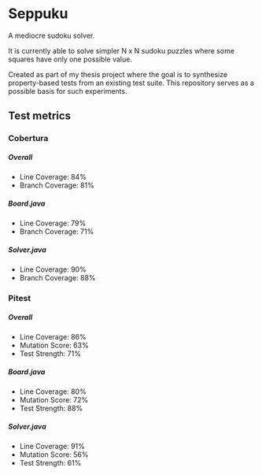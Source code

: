 # Seppuku

A mediocre sudoku solver.

It is currently able to solve simpler N x N sudoku puzzles where some squares have only one possible value.

Created as part of my thesis project where the goal is to synthesize property-based tests from an existing test suite.
This repository serves as a possible basis for such experiments.


## Test metrics

### Cobertura

##### Overall
* Line Coverage: 84%
* Branch Coverage: 81%

##### Board.java
* Line Coverage: 79%
* Branch Coverage: 71%

##### Solver.java
* Line Coverage: 90%
* Branch Coverage: 88%

### Pitest

##### Overall
* Line Coverage: 86%
* Mutation Score: 63%
* Test Strength: 71%

##### Board.java
* Line Coverage: 80%
* Mutation Score: 72%
* Test Strength: 88%

##### Solver.java
* Line Coverage: 91%
* Mutation Score: 56%
* Test Strength: 61%